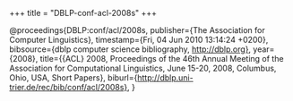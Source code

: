 +++
title = "DBLP-conf-acl-2008s"
+++

@proceedings{DBLP:conf/acl/2008s,
   publisher={The Association for Computer Linguistics},
   timestamp={Fri, 04 Jun 2010 13:14:24 +0200},
   bibsource={dblp computer science bibliography, http://dblp.org},
   year={2008},
   title={{ACL} 2008, Proceedings of the 46th Annual Meeting of the Association
for Computational Linguistics, June 15-20, 2008, Columbus, Ohio, USA, Short Papers},
   biburl={http://dblp.uni-trier.de/rec/bib/conf/acl/2008s},
}
